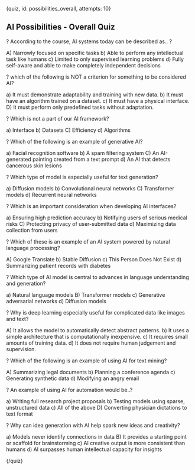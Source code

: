
{quiz, id: possibilities_overall, attempts: 10}

## AI Possibilities - Overall Quiz

? According to the course, AI systems today can be described as.. ?

A) Narrowly focused on specific tasks
b) Able to perform any intellectual task like humans
c) Limited to only supervised learning problems
d) Fully self-aware and able to make completely independent decisions

? which of the following is NOT a criterion for something to be considered AI?

a) It must demonstrate adaptability and training with new data.
b) It must have an algorithm trained on a dataset.
c) It must have a physical interface.
D) It must perform only predefined tasks without adaptation.

? Which is not a part of our AI framework?

a) Interface
b) Datasets
C) Efficiency
d) Algorithms

? Which of the following is an example of generative AI?

a) Facial recognition software
b) A spam filtering system
C) An AI-generated painting created from a text prompt
d) An AI that detects cancerous skin lesions

? Which type of model is especially useful for text generation?

a) Diffusion models
b) Convolutional neural networks
C) Transformer models
d) Recurrent neural networks

? Which is an important consideration when developing AI interfaces?

a) Ensuring high prediction accuracy
b) Notifying users of serious medical risks
C) Protecting privacy of user-submitted data
d) Maximizing data collection from users

? Which of these is an example of an AI system powered by natural language processing?

A) Google Translate
b) Stable Diffusion
c) This Person Does Not Exist
d) Summarizing patient records with diabetes

? Which type of AI model is central to advances in language understanding and generation?

a) Natural language models
B) Transformer models
c) Generative adversarial networks
d) Diffusion models

? Why is deep learning especially useful for complicated data like images and text?

A) It allows the model to automatically detect abstract patterns.
b) It uses a simple architecture that is computationally inexpensive.
c) It requires small amounts of training data.
d) It does not require human judgement and supervision.

? Which of the following is an example of using AI for text mining?

A) Summarizing legal documents
b) Planning a conference agenda
c) Generating synthetic data
d) Modifying an angry email

? An example of using AI for automation would be..?

a) Writing full research project proposals
b) Testing models using sparse, unstructured data
c) All of the above
D) Converting physician dictations to text format

? Why can idea generation with AI help spark new ideas and creativity?

a) Models never identify connections in data
B) It provides a starting point or scaffold for brainstorming
c) AI creative output is more consistent than humans
d) AI surpasses human intellectual capacity for insights

{/quiz}
